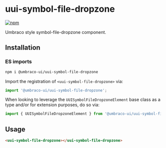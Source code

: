 # uui-symbol-file-dropzone

[![npm](https://img.shields.io/npm/v/@umbraco-ui/uui-symbol-file-dropzone?logoColor=%231B264F)](https://www.npmjs.com/package/@umbraco-ui/uui-symbol-file-dropzone)

Umbraco style symbol-file-dropzone component.

## Installation

### ES imports

```zsh
npm i @umbraco-ui/uui-symbol-file-dropzone
```

Import the registration of `<uui-symbol-file-dropzone>` via:

```javascript
import '@umbraco-ui/uui-symbol-file-dropzone';
```

When looking to leverage the `UUISymbolFileDropzoneElement` base class as a type and/or for extension purposes, do so via:

```javascript
import { UUISymbolFileDropzoneElement } from '@umbraco-ui/uui-symbol-file-dropzone';
```

## Usage

```html
<uui-symbol-file-dropzone></uui-symbol-file-dropzone>
```
